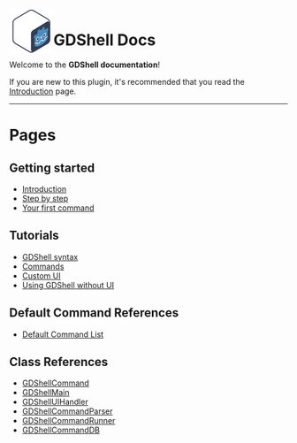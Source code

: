 <a href="https://github.com/Kubulambula/Godot-GDShell">
  <img src="../assets/logo.png" align="left" width="80" height="80">
</a>

# GDShell Docs

Welcome to the **GDShell documentation**!

If you are new to this plugin, it's recommended that you read the [Introduction](getting_started/introduction.md) page.


---


# Pages

## Getting started
- [Introduction](getting_started/introduction.md)
- [Step by step](getting_started/step_by_step.md)
- [Your first command](getting_started/your_first_command.md)

## Tutorials
- [GDShell syntax](tutorials/gdshell_syntax.md)
- [Commands](tutorials/custom_commands.md)
- [Custom UI](tutorials/custom_ui.md)
- [Using GDShell without UI](tutorials/using_gdshell_without_ui.md)

## Default Command References
- [Default Command List](commands/index.md)

## Class References
- [GDShellCommand](references/gdshell_command.md)
- [GDShellMain](references/gdshell_main.md)
- [GDShellUIHandler](references/gdshell_ui_handler.md)
- [GDShellCommandParser](references/gdshell_command_parser.md)
- [GDShellCommandRunner](references/gdshell_command_runner.md)
- [GDShellCommandDB](references/gdshell_command_db.md)

